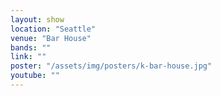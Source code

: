 ```yaml
---
layout: show
location: "Seattle"
venue: "Bar House"
bands: ""
link: ""
poster: "/assets/img/posters/k-bar-house.jpg"
youtube: ""
---
```



